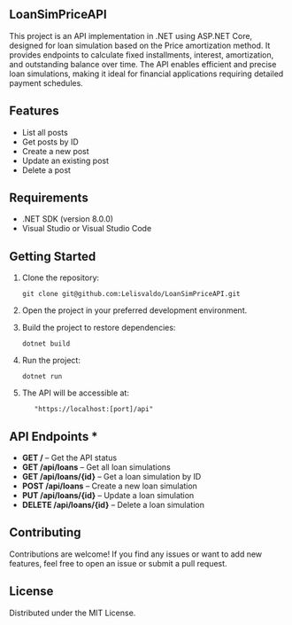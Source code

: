 ## **LoanSimPriceAPI**

This project is an API implementation in .NET using ASP.NET Core, designed for loan simulation based on the Price amortization method. It provides endpoints to calculate fixed installments, interest, amortization, and outstanding balance over time. The API enables efficient and precise loan simulations, making it ideal for financial applications requiring detailed payment schedules.

## Features

- List all posts
- Get posts by ID
- Create a new post
- Update an existing post
- Delete a post

## Requirements

- .NET SDK (version 8.0.0)
- Visual Studio or Visual Studio Code

## Getting Started

1. Clone the repository:

   ```shell
   git clone git@github.com:Lelisvaldo/LoanSimPriceAPI.git
   ```

2. Open the project in your preferred development environment.

3. Build the project to restore dependencies:

   ```shell
   dotnet build
   ```

4. Run the project:

   ```shell
   dotnet run
   ```

5. The API will be accessible at:
   ```shell
      "https://localhost:[port]/api"
   ```

## API Endpoints *

- **GET /** – Get the API status
- **GET /api/loans** – Get all loan simulations
- **GET /api/loans/{id}** – Get a loan simulation by ID
- **POST /api/loans** – Create a new loan simulation
- **PUT /api/loans/{id}** – Update a loan simulation
- **DELETE /api/loans/{id}** – Delete a loan simulation

## Contributing

Contributions are welcome! If you find any issues or want to add new features, feel free to open an issue or submit a pull request.

## License

Distributed under the MIT License.